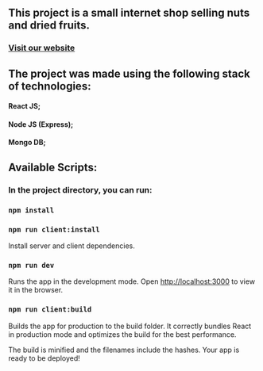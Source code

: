 ## This project is a small internet shop selling nuts and dried fruits.

### [Visit our website](https://nutshop.space)

## The project was made using the following stack of technologies:

#### React JS;
#### Node JS (Express);
#### Mongo DB;

##
## Available Scripts:

### In the project directory, you can run:

### `npm install`
### `npm run client:install`
Install server and client dependencies.


### `npm run dev`
Runs the app in the development mode.
Open [http://localhost:3000](http://localhost:3000) to view it in the browser.

### `npm run client:build`
Builds the app for production to the build folder.
It correctly bundles React in production mode and optimizes the build for the best performance.

The build is minified and the filenames include the hashes.
Your app is ready to be deployed!
